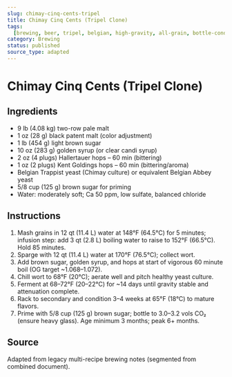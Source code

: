 ```yaml
---
slug: chimay-cinq-cents-tripel
title: Chimay Cinq Cents (Tripel Clone)
tags:
  [brewing, beer, tripel, belgian, high-gravity, all-grain, bottle-condition]
category: Brewing
status: published
source_type: adapted
---
```


# Chimay Cinq Cents (Tripel Clone)

## Ingredients

- 9 lb (4.08 kg) two-row pale malt
- 1 oz (28 g) black patent malt (color adjustment)
- 1 lb (454 g) light brown sugar
- 10 oz (283 g) golden syrup (or clear candi syrup)
- 2 oz (4 plugs) Hallertauer hops – 60 min (bittering)
- 1 oz (2 plugs) Kent Goldings hops – 60 min (bittering/aroma)
- Belgian Trappist yeast (Chimay culture) or equivalent Belgian Abbey yeast
- 5/8 cup (125 g) brown sugar for priming
- Water: moderately soft; Ca 50 ppm, low sulfate, balanced chloride

## Instructions

1. Mash grains in 12 qt (11.4 L) water at 148°F (64.5°C) for 5 minutes; infusion step: add 3 qt (2.8 L) boiling water to raise to 152°F (66.5°C). Hold 85 minutes.
2. Sparge with 12 qt (11.4 L) water at 170°F (76.5°C); collect wort.
3. Add brown sugar, golden syrup, and hops at start of vigorous 60 minute boil (OG target ~1.068–1.072).
4. Chill wort to 68°F (20°C); aerate well and pitch healthy yeast culture.
5. Ferment at 68–72°F (20–22°C) for ~14 days until gravity stable and attenuation complete.
6. Rack to secondary and condition 3–4 weeks at 65°F (18°C) to mature flavors.
7. Prime with 5/8 cup (125 g) brown sugar; bottle to 3.0–3.2 vols CO₂ (ensure heavy glass). Age minimum 3 months; peak 6+ months.

## Source

Adapted from legacy multi-recipe brewing notes (segmented from combined document).
